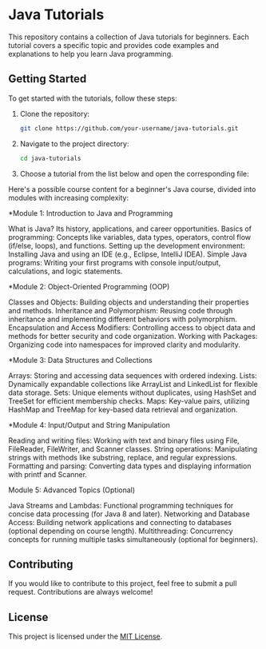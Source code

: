 # Java Tutorials

This repository contains a collection of Java tutorials for beginners. Each tutorial covers a specific topic and provides code examples and explanations to help you learn Java programming.

## Getting Started

To get started with the tutorials, follow these steps:

1. Clone the repository:

   ```bash
   git clone https://github.com/your-username/java-tutorials.git
   ```

2. Navigate to the project directory:

   ```bash
   cd java-tutorials
   ```

3. Choose a tutorial from the list below and open the corresponding file:

Here's a possible course content for a beginner's Java course, divided into modules with increasing complexity:

*Module 1: Introduction to Java and Programming

What is Java? Its history, applications, and career opportunities.
Basics of programming: Concepts like variables, data types, operators, control flow (if/else, loops), and functions.
Setting up the development environment: Installing Java and using an IDE (e.g., Eclipse, IntelliJ IDEA).
Simple Java programs: Writing your first programs with console input/output, calculations, and logic statements. 

*Module 2: Object-Oriented Programming (OOP)

Classes and Objects: Building objects and understanding their properties and methods.
Inheritance and Polymorphism: Reusing code through inheritance and implementing different behaviors with polymorphism.
Encapsulation and Access Modifiers: Controlling access to object data and methods for better security and code organization.
Working with Packages: Organizing code into namespaces for improved clarity and modularity.

*Module 3: Data Structures and Collections

Arrays: Storing and accessing data sequences with ordered indexing.
Lists: Dynamically expandable collections like ArrayList and LinkedList for flexible data storage.
Sets: Unique elements without duplicates, using HashSet and TreeSet for efficient membership checks.
Maps: Key-value pairs, utilizing HashMap and TreeMap for key-based data retrieval and organization.

*Module 4: Input/Output and String Manipulation

Reading and writing files: Working with text and binary files using File, FileReader, FileWriter, and Scanner classes.
String operations: Manipulating strings with methods like substring, replace, and regular expressions.
Formatting and parsing: Converting data types and displaying information with printf and Scanner.

Module 5: Advanced Topics (Optional)

Java Streams and Lambdas: Functional programming techniques for concise data processing (for Java 8 and later).
Networking and Database Access: Building network applications and connecting to databases (optional depending on course length).
Multithreading: Concurrency concepts for running multiple tasks simultaneously (optional for beginners).



## Contributing

If you would like to contribute to this project, feel free to submit a pull request. Contributions are always welcome!

## License

This project is licensed under the [MIT License](./LICENSE).
